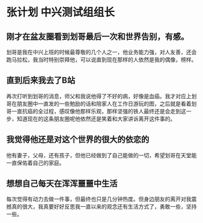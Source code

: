 # 张计划 中兴测试组组长
## 刚才在盆友圈看到划哥最后一次和世界告别，有感。
划哥是我在中兴上班的时候最尊敬的几个人之一，他业务能力强，对人友善，还会跑马拉松，我当时特别崇拜他，可以说直到现在那样的人依然是我的偶像，榜样。
## 直到后来我去了B站
再次打听到划哥的消息，师父和我说他得了不好的病，好像是血癌。我才对应上划哥在朋友圈中一直发的一些勉励的话和陪家人在工作日游玩的图，之后就是看着划哥一直抗癌的全过程，感叹像他那样乐观，那样坚强的铁人最终还是会走到这一步，知道现在的这条朋友圈呢他依然还是笑着和大家讲诉离开这件事的。
## 我觉得他还是对这个世界的很大的依恋的
他有妻子，父母，还有孩子，但他已经做到了自己能做的一切，希望划哥在天堂能一直保佑着自己的家庭。
## 想想自己每天在浑浑噩噩中生活
每次觉得有动力去做一件事，但最终也只是几分钟热度。但身边朋友的离开对我震撼真的很大，我真要好好反思我一直以来的观念还有生活方式了，勇敢一些，坚持一些。
